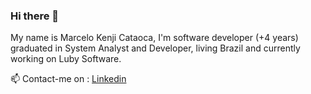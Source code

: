### Hi there 👋
My name is Marcelo Kenji Cataoca, I'm software developer (+4 years) graduated in System Analyst and Developer, living Brazil and currently working on Luby Software.

📫 Contact-me on : [Linkedin](https://www.linkedin.com/in/marcelo-kenji-cataoca-9769a5124/)
<!--
**marcelocataoca/marcelocataoca** is a ✨ _special_ ✨ repository because its `README.md` (this file) appears on your GitHub profile.

Here are some ideas to get you started:

- 🔭 I’m currently working on ...
- 🌱 I’m currently learning ...
- 👯 I’m looking to collaborate on ...
- 🤔 I’m looking for help with ...
- 💬 Ask me about ...
- 📫 How to reach me: ...
- 😄 Pronouns: ...
- ⚡ Fun fact: ...
-->
